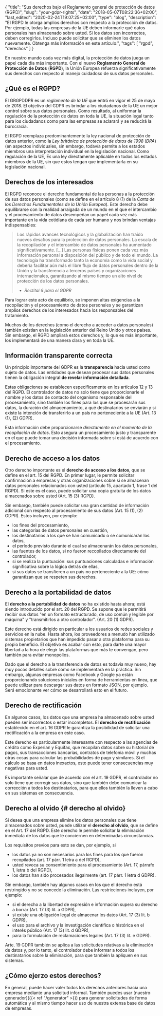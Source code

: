 {
	"title": "Sus derechos bajo el Reglamento general de protección de datos (RGPD)",
	"slug": "your-gdpr-rights",
	"date": "2018-05-07T08:22:36+02:00",
	"last_edited": "2020-02-24T19:07:25+02:00",
	"type": "blog",
	"description": "El RGPD le otorga amplios derechos con respecto a la protección de datos. Por ejemplo, todas las empresas de la UE deben informarle qué datos personales han almacenado sobre usted. Si los datos son incorrectos, deben corregirlos. Incluso puede solicitar que se eliminen los datos nuevamente. Obtenga más información en este artículo.",
	"tags": [ "rgpd", "derechos" ]
}

En nuestro mundo cada vez más digital, la protección de datos juega un papel cada día más importante. Con el nuevo **Reglamento General de Protección de Datos** (**RGPD**), la Unión Europea refuerza significativamente sus derechos con respecto al manejo cuidadoso de sus datos personales.

<!--En este artículo, queremos brindarle una descripción detallada de los derechos que tiene gracias al GDPR. Si lo que busca es un breve resumen, eche un vistazo a [este artículo]({{< ref "/blog/a-quick-overview" >}}). -->

## ¿Qué es el RGPD?

El GRGPDDPR es un *reglamento de la UE* que entró en vigor el 25 de mayo de 2018. El objetivo del GDPR es brindar a los ciudadanos de la UE un mejor control sobre sus datos personales. Como resultado, al uniformar la regulación de la protección de datos en toda la UE, la situación legal tanto para los ciudadanos como para las empresas se aclarará y se reducirá la burocracia.

El RGPD reemplaza predominantemente la ley nacional de protección de datos anterior, como la *Ley británica de protección de datos de 1998* (*DPA*) (en aspectos individuales, sin embargo, todavía permite a los estados miembros una interpretación individual en la legislación nacional. Como regulación de la UE, Es una ley directamente aplicable en todos los estados miembros de la UE, sin que estos tengan que implementarla en su legislación nacional.

## Derechos de los interesados

El RGPD reconoce el derecho fundamental de las personas a la protección de sus datos personales (como se define en el artículo 8 (1) de la *Carta de los Derechos Fundamentales de la Unión Europea*). Este derecho debe equilibrarse con la realidad arraigada de un mundo en el que el intercambio y el procesamiento de datos desempeñan un papel cada vez más importante en la vida cotidiana de cada ser humano y nos brindan ventajas indispensables:

> Los rápidos avances tecnológicos y la globalización han traído nuevos desafíos para la protección de datos personales. La escala de la recopilación y el intercambio de datos personales ha aumentado significativamente. […] Las personas físicas ponen cada vez más información personal a disposición del público y de todo el mundo. La tecnología ha transformado tanto la economía como la vida social y debería facilitar aún más el libre flujo de datos personales dentro de la Unión y la transferencia a terceros países y organizaciones internacionales, garantizando al mismo tiempo un alto nivel de protección de los datos personales.
> - <cite>Rectital 6 para el GDPR</cite>

Para lograr este acto de equilibrio, se imponen altas exigencias a la recopilación y el procesamiento de datos personales y se garantizan amplios derechos de los interesados hacia los responsables del tratamiento.

Muchos de los derechos (como el derecho a acceder a datos personales) también existían en la legislación anterior del Reino Unido y otros países. Sin embargo, el RGPD ampliará estos derechos y, lo que es más importante, los implementará de una manera clara y en toda la UE.

## Información transparente correcta

Un principio importante del GDPR es la **transparencia** hacia usted como sujeto de datos. Las entidades que desean procesar sus datos personales tienen la obligación integral **de revelar información detallada**.

Estas obligaciones se establecen específicamente en los artículos 12 y 13 del RGPD. El controlador de datos no solo tiene que proporcionarle el nombre y los datos de contacto del organismo responsable del procesamiento, sino también los fines para los que se procesarán sus datos, la duración del almacenamiento, a qué destinatarios se enviarán y si existe la intención de transferirlo a un país no perteneciente a la UE (Art. 13 (1), (2) GDPR).

Esta información debe proporcionarse *directamente en el momento de la recopilación de datos*. Esto asegura un procesamiento justo y transparente en el que puede tomar una decisión informada sobre si está de acuerdo con el procesamiento.

## Derecho de acceso a los datos

Otro derecho importante es el **derecho de acceso a los datos**, que se define en el art. 15 del RGPD. En primer lugar, le permite solicitar confirmación a empresas y otras organizaciones sobre si se almacenan datos personales relacionados con usted (artículo 15, apartado 1, frase 1 del RGPD). Si este es el caso, puede solicitar una copia gratuita de los datos almacenados sobre usted (Art. 15 (3) RGPD).

Sin embargo, también puede solicitar una gran cantidad de información adicional con respecto al procesamiento de sus datos (Art. 15 (1), (2) GDPR). Estos incluyen, por ejemplo:

* los fines del procesamiento,
* las categorías de datos personales en cuestión,
* los destinatarios a los que se han comunicado o se comunicarán los datos,
* el período previsto durante el cual se almacenarán los datos personales,
* las fuentes de los datos, si no fueron recopilados directamente del controlador,
* si se realiza la puntuación: sus puntuaciones calculadas e información significativa sobre la lógica detrás de ellas,
* si sus datos se transfieren a un país no perteneciente a la UE: cómo garantizan que se respeten sus derechos.

## Derecho a la portabilidad de datos

El **derecho a la portabilidad de datos** no ha existido hasta ahora; está siendo introducido por el art. 20 del RGPD. Se supone que le permitirá recibir sus datos "en un formato estructurado, de uso común y legible por máquina" y "transmitirlos a otro controlador". (Art. 20 (1) GDPR).

Este derecho está dirigido en particular a los usuarios de redes sociales y servicios en la nube. Hasta ahora, los proveedores a menudo han utilizado sistemas propietarios que han impedido pasar a otra plataforma para su propio beneficio. El objetivo es acabar con esto, para darte una mayor libertad a la hora de elegir las plataformas que más te convengan, pero también para evitar monopolios.

Dado que el derecho a la transferencia de datos es todavía muy nuevo, hay muy pocos detalles sobre cómo se implementará en la práctica. Sin embargo, algunas empresas como Facebook y Google ya están proporcionando soluciones iniciales en forma de herramientas en línea, que puede utilizar para descargar sus datos en formato JSON, por ejemplo. Será emocionante ver cómo se desarrollará esto en el futuro.

## Derecho de rectificación

En algunos casos, los datos que una empresa ha almacenado sobre usted pueden ser incorrectos o estar incompletos. El **derecho de rectificación** establecido en el art. 16 GDPR le garantiza la posibilidad de solicitar una rectificación a la empresa en este caso.

Este derecho es particularmente interesante con respecto a las agencias de crédito como Experian y Equifax, que recopilan datos sobre su historial de pagos, sus transacciones bancarias, contratos de telefonía móvil y muchas otras cosas para calcular las probabilidades de pago y similares. Si el cálculo se basa en datos inexactos, esto puede tener consecuencias muy negativas para usted.

Es importante señalar que de acuerdo con el art. 19 GDPR, el controlador no solo tiene que corregir sus datos, sino que también debe comunicar la corrección a todos los destinatarios, para que ellos también la lleven a cabo en sus sistemas en consecuencia.

## Derecho al olvido {# derecho al olvido}

Si desea que una empresa elimine los datos personales que tiene almacenados sobre usted, puede utilizar el **derecho al olvido**, que se define en el Art. 17 del RGPD. Este derecho le permite solicitar la eliminación inmediata de los datos que le conciernen en determinadas circunstancias.

Los requisitos previos para esto se dan, por ejemplo, si

* los datos ya no son necesarios para los fines para los que fueron recopilados (art. 17 párr. 1 letra a del RGPD),
* usted revoca su consentimiento para el procesamiento (Art. 17, párrafo 1, letra b del RGPD),
* los datos han sido procesados ​​ilegalmente (art. 17 párr. 1 letra d GDPR).

Sin embargo, también hay algunos casos en los que el derecho está restringido y no se concede la eliminación. Las restricciones incluyen, por ejemplo:

* si el derecho a la libertad de expresión e información supera su derecho a borrar (Art. 17 (3) lit. a GDPR),
* si existe una obligación legal de almacenar los datos (Art. 17 (3) lit. b GDPR),
* el uso para el archivo y la investigación científica o histórica en el interés público (Art. 17 (3) lit. d GDPR),
* para la formulación de reclamaciones legales (Art. 17 (3) lit. e GDPR).

Arte. 19 GDPR también se aplica a las solicitudes relativas a la eliminación de datos y, por lo tanto, el controlador debe informar a todos los destinatarios sobre la eliminación, para que también la apliquen en sus sistemas.

## ¿Cómo ejerzo estos derechos?

En general, puede hacer valer todos los derechos anteriores hacia una empresa mediante una solicitud informal. También puedes usar [nuestro generador]({{< ref "/generator" >}}) para generar solicitudes de forma automática y al mismo tiempo hacer uso de nuestra extensa base de datos de empresas.

<!-- TODO: Write and link article. -->
